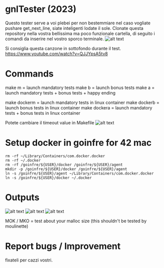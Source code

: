 # gnlTester (2023)
Questo tester serve a voi plebei per non bestemmiare nel caso vogliate pushare get_next_line, siate inteligenti lodate il sole.
Clonate questa repository nella vostra bellissima ma poco funzionale cartella, di seguito i comandi da inserire nel vostro sporco terminale.
![alt text](https://i.imgur.com/uupv1UH.png)

Si consiglia questa canzone in sottofondo durante il test. https://www.youtube.com/watch?v=QJJYpsA5tv8

# Commands
make m = launch mandatory tests
make b = launch bonus tests
make a = launch mandatory tests + bonus tests + happy ending

make dockerm = launch mandatory tests in linux container
make dockerb = launch bonus tests in linux container
make dockera = launch mandatory tests + bonus tests in linux container

Potete cambiare il timeout value in Makefile
![alt text](https://i.imgur.com/jUimpaC.png)


# Setup docker in goinfre for 42 mac
```
rm -rf ~/Library/Containers/com.docker.docker
rm -rf ~/.docker
rm -rf /goinfre/${USER}/docker /goinfre/${USER}/agent
mkdir -p /goinfre/${USER}/docker /goinfre/${USER}/agent
ln -s /goinfre/${USER}/agent ~/Library/Containers/com.docker.docker
ln -s /goinfre/${USER}/docker ~/.docker
```


# Outputs
![alt text](https://i.imgur.com/u4Li6AM.png)
![alt text](https://i.imgur.com/KL3mc4F.png)
![alt text](https://i.imgur.com/0AQa9eG.png)

MOK / MKO = test about your malloc size (this shouldn't be tested by moulinette)


# Report bugs / Improvement
fixateli per cazzi vostri.
